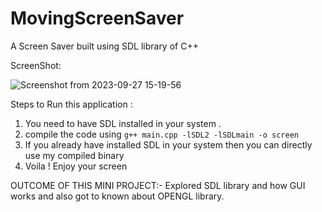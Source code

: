 # MovingScreenSaver
A Screen Saver built using SDL library of C++

ScreenShot:


![Screenshot from 2023-09-27 15-19-56](https://github.com/Zephyrus-Aadil/MovingScreenSaver/assets/72851384/a273050a-ce6e-4057-82e6-17f0e8649d75)


Steps to Run this application :

1) You need to have SDL installed in your system .
2) compile the code using ```g++ main.cpp -lSDL2 -lSDLmain -o screen```
3) If you already have installed SDL in your system then you can directly use my compiled binary
4) Voila ! Enjoy your screen


OUTCOME OF THIS MINI PROJECT:- Explored SDL library and how GUI works and also got to known about OPENGL library.
